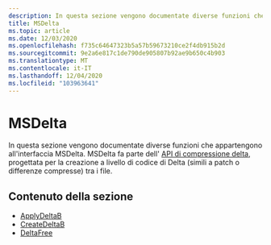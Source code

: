 ```yaml
---
description: In questa sezione vengono documentate diverse funzioni che appartengono all'interfaccia MSDelta.
title: MSDelta
ms.topic: article
ms.date: 12/03/2020
ms.openlocfilehash: f735c64647323b5a57b59673210ce2f4db915b2d
ms.sourcegitcommit: 9e2a6e817c1de790de905807b92ae9b650c4b903
ms.translationtype: MT
ms.contentlocale: it-IT
ms.lasthandoff: 12/04/2020
ms.locfileid: "103963641"
---
```

# <a name="msdelta"></a>MSDelta

In questa sezione vengono documentate diverse funzioni che appartengono all'interfaccia MSDelta. MSDelta fa parte dell' [API di compressione delta](/previous-versions/bb417345(v=msdn.10)), progettata per la creazione a livello di codice di Delta (simili a patch o differenze compresse) tra i file.

## <a name="in-this-section"></a>Contenuto della sezione

- [ApplyDeltaB](msdelta-applydeltab.md)
- [CreateDeltaB](msdelta-createdeltab.md)
- [DeltaFree](msdelta-deltafree.md)
